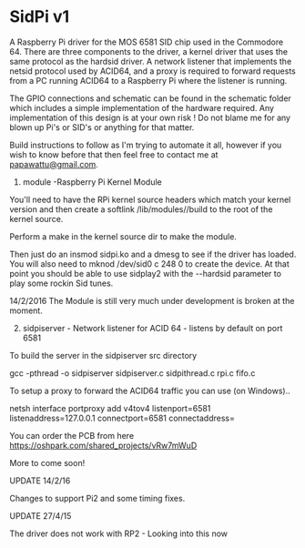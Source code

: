 SidPi v1
==========

A Raspberry Pi driver for the MOS 6581 SID chip used in the Commodore 64.  There are three components to the driver, a kernel driver that uses the same protocol as the hardsid driver.  A network listener that implements the netsid protocol used by ACID64, and a proxy is required to forward requests from a PC running ACID64 to a Raspberry Pi where the listener is running.

The GPIO connections and schematic can be found in the schematic folder which includes a simple implementation of the hardware required.  Any implementation of this design is at your own risk !  Do not blame me for any blown up Pi's or SID's or anything for that matter.

Build instructions to follow as I'm trying to automate it all, however if you wish to know before that then feel free to contact me at papawattu@gmail.com.

1) module -Raspberry Pi Kernel Module

You'll need to have the RPi kernel source headers which match your kernel version and then create a softlink /lib/modules/<kernelversion>/build to the root of the kernel source.  

Perform a make in the kernel source dir to make the module.

Then just do an insmod sidpi.ko and a dmesg to see if the driver has loaded.  You will also need to mknod /dev/sid0 c 248 0 to create the device.  At that point you should be able to use sidplay2 with the --hardsid parameter to play some rockin Sid tunes.

14/2/2016
The Module is still very much under development is broken at the moment.

2) sidpiserver - Network listener for ACID 64 - listens by default on port 6581

To build the server in the sidpiserver src directory

gcc -pthread -o sidpiserver sidpiserver.c sidpithread.c rpi.c fifo.c

To setup a proxy to forward the ACID64 traffic you can use (on Windows)..

netsh interface portproxy add v4tov4 listenport=6581 listenaddress=127.0.0.1 connectport=6581 connectaddress=<IP of your PI>

You can order the PCB from here https://oshpark.com/shared_projects/vRw7mWuD

More to come soon!

UPDATE 14/2/16

Changes to support Pi2 and some timing fixes.

UPDATE 27/4/15

The driver does not work with RP2 - Looking into this now
